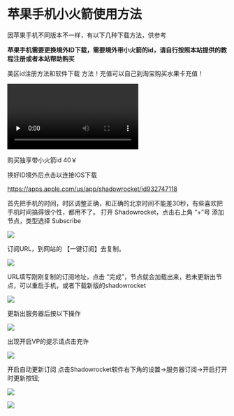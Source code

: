 # 苹果手机小火箭使用方法


因苹果手机不同版本不一样，有以下几种下载方法，供参考

**苹果手机需要更换境外ID下载，需要境外带小火箭的id，请自行按照本站提供的教程注册或者本站帮助购买**


美区id注册方法和软件下载 方法！充值可以自己到淘宝购买水果卡充值！


<video id="video" controls="" preload="none" ><source id="mp4" src="video/appleidreg.mp4"  type="video/mp4"></videos>



购买独享带小火箭id  40￥

换好ID境外后点击以连接IOS下载

https://apps.apple.com/us/app/shadowrocket/id932747118

首先把手机的时间，时区调整正确，和正确的北京时间不能差30秒，有些喜欢把手机时间搞得很个性，都用不了。
打开 Shadowrocket，点击右上角 “+”号 添加节点，类型选择 Subscribe


![](https://btflycloud.oss-cn-hongkong.aliyuncs.com/images/ios/1.jpg)



订阅URL，到网站的 【一键订阅】去复制。

![](https://btflycloud.oss-cn-hongkong.aliyuncs.com/images/ios/shadow.jpg)


URL填写刚刚复制的订阅地址，点击 “完成”，节点就会加载出来，若未更新出节点，可以重启手机，或者下载新版的shadowrocket


![](https://btflycloud.oss-cn-hongkong.aliyuncs.com/images/ios/2.jpg)


更新出服务器后按以下操作

![](https://btflycloud.oss-cn-hongkong.aliyuncs.com/images/ios/4.png)


出现开启VP的提示请点击充许

![](https://btflycloud.oss-cn-hongkong.aliyuncs.com/images/ios/6.png)


开启自动更新订阅
点击Shadowrocket软件右下角的设置->服务器订阅->开启打开时更新按钮;

![](https://btflycloud.oss-cn-hongkong.aliyuncs.com/images/ios/4.jpg)

![](https://btflycloud.oss-cn-hongkong.aliyuncs.com/images/ios/5.jpg)